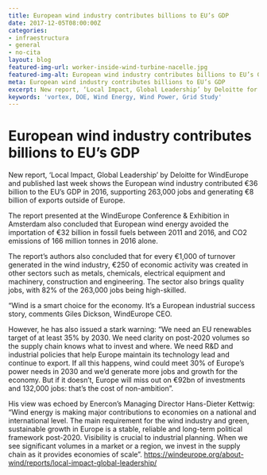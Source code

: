 ```yaml
---
title: European wind industry contributes billions to EU’s GDP
date: 2017-12-05T08:00:00Z
categories:
- infraestructura
- general
- no-cita
layout: blog
featured-img-url: worker-inside-wind-turbine-nacelle.jpg
featured-img-alt: European wind industry contributes billions to EU’s GDP
meta: European wind industry contributes billions to EU’s GDP
excerpt: New report, ‘Local Impact, Global Leadership’ by Deloitte for WindEurope and published last week shows the European wind industry contributed €36 billion to the EU’s GDP in 2016, supporting 263,000 jobs and generating €8 billion of exports outside of Europe.
keywords: 'vortex, DOE, Wind Energy, Wind Power, Grid Study'
---
```


# European wind industry contributes billions to EU’s GDP

New report, ‘Local Impact, Global Leadership’ by Deloitte for WindEurope and published last week shows the European wind industry contributed €36 billion to the EU’s GDP in 2016, supporting 263,000 jobs and generating €8 billion of exports outside of Europe.

The report presented at the WindEurope Conference & Exhibition in Amsterdam also concluded that European wind energy avoided the importation of €32 billion in fossil fuels between 2011 and 2016, and CO2 emissions of 166 million tonnes in 2016 alone.

The report’s authors also concluded that for every €1,000 of turnover generated in the wind industry, €250 of economic activity was created in other sectors such as metals, chemicals, electrical equipment and machinery, construction and engineering. The sector also brings quality jobs, with 82% of the 263,000 jobs being high-skilled.

“Wind is a smart choice for the economy. It’s a European industrial success story, comments Giles Dickson, WindEurope CEO.

However, he has also issued a stark warning: “We need an EU renewables target of at least 35% by 2030. We need clarity on post-2020 volumes so the supply chain knows what to invest and where. We need R&D and industrial policies that help Europe maintain its technology lead and continue to export. If all this happens, wind could meet 30% of Europe’s power needs in 2030 and we’d generate more jobs and growth for the economy. But if it doesn’t, Europe will miss out on €92bn of investments and 132,000 jobs: that’s the cost of non-ambition”.

His view was echoed by Enercon’s Managing Director Hans-Dieter Kettwig: “Wind energy is making major contributions to economies on a national and international level. The main requirement for the wind industry and green, sustainable growth in Europe is a stable, reliable and long-term political framework post-2020. Visibility is crucial to industrial planning. When we see significant volumes in a market or a region, we invest in the supply chain as it provides economies of scale”.
https://windeurope.org/about-wind/reports/local-impact-global-leadership/

